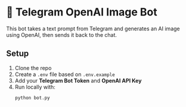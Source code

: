# 🤖 Telegram OpenAI Image Bot

This bot takes a text prompt from Telegram and generates an AI image using OpenAI, then sends it back to the chat.

## Setup

1. Clone the repo
2. Create a `.env` file based on `.env.example`
3. Add your **Telegram Bot Token** and **OpenAI API Key**
4. Run locally with:
   ```bash
   python bot.py
